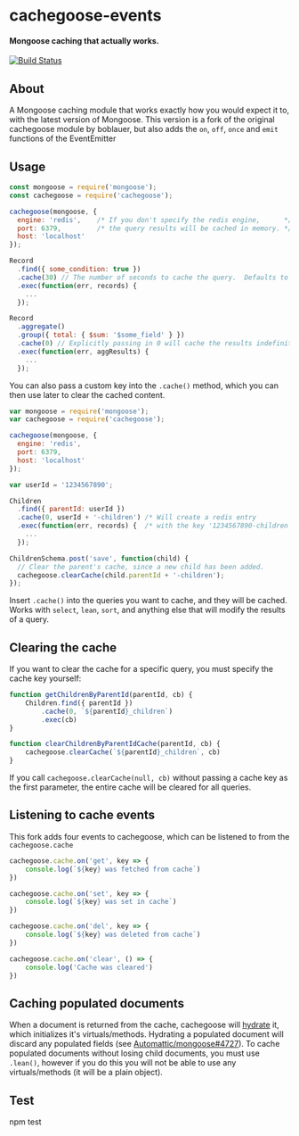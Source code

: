 # cachegoose-events

#### Mongoose caching that actually works.

[![Build Status](https://travis-ci.org/boblauer/cachegoose.svg)](https://travis-ci.org/boblauer/cachegoose)

## About

A Mongoose caching module that works exactly how you would expect it to, with the latest version of Mongoose.
This version is a fork of the original cachegoose module by boblauer, but also adds the `on`, `off`, `once` and `emit` functions of the EventEmitter

## Usage

```javascript
const mongoose = require('mongoose');
const cachegoose = require('cachegoose');

cachegoose(mongoose, {
  engine: 'redis',    /* If you don't specify the redis engine,      */
  port: 6379,         /* the query results will be cached in memory. */
  host: 'localhost'
});

Record
  .find({ some_condition: true })
  .cache(30) // The number of seconds to cache the query.  Defaults to 60 seconds.
  .exec(function(err, records) {
    ...
  });

Record
  .aggregate()
  .group({ total: { $sum: '$some_field' } })
  .cache(0) // Explicitly passing in 0 will cache the results indefinitely.
  .exec(function(err, aggResults) {
    ...
  });
```

You can also pass a custom key into the `.cache()` method, which you can then use later to clear the cached content.

```javascript
var mongoose = require('mongoose');
var cachegoose = require('cachegoose');

cachegoose(mongoose, {
  engine: 'redis',
  port: 6379,
  host: 'localhost'
});

var userId = '1234567890';

Children
  .find({ parentId: userId })
  .cache(0, userId + '-children') /* Will create a redis entry          */
  .exec(function(err, records) {  /* with the key '1234567890-children' */
    ...
  });

ChildrenSchema.post('save', function(child) {
  // Clear the parent's cache, since a new child has been added.
  cachegoose.clearCache(child.parentId + '-children');
});
```

Insert `.cache()` into the queries you want to cache, and they will be cached. Works with `select`, `lean`, `sort`, and anything else that will modify the results of a query.

## Clearing the cache

If you want to clear the cache for a specific query, you must specify the cache key yourself:

```js
function getChildrenByParentId(parentId, cb) {
    Children.find({ parentId })
        .cache(0, `${parentId}_children`)
        .exec(cb)
}

function clearChildrenByParentIdCache(parentId, cb) {
    cachegoose.clearCache(`${parentId}_children`, cb)
}
```

If you call `cachegoose.clearCache(null, cb)` without passing a cache key as the first parameter, the entire cache will be cleared for all queries.

## Listening to cache events

This fork adds four events to cachegoose, which can be listened to from the `cachegoose.cache`

```javascript
cachegoose.cache.on('get', key => {
    console.log(`${key} was fetched from cache`)
})

cachegoose.cache.on('set', key => {
    console.log(`${key} was set in cache`)
})

cachegoose.cache.on('del', key => {
    console.log(`${key} was deleted from cache`)
})

cachegoose.cache.on('clear', () => {
    console.log('Cache was cleared')
})
```

## Caching populated documents

When a document is returned from the cache, cachegoose will [hydrate](http://mongoosejs.com/docs/api.html#model_Model.hydrate) it, which initializes it's virtuals/methods. Hydrating a populated document will discard any populated fields (see [Automattic/mongoose#4727](https://github.com/Automattic/mongoose/issues/4727)). To cache populated documents without losing child documents, you must use `.lean()`, however if you do this you will not be able to use any virtuals/methods (it will be a plain object).

## Test

npm test

```

```
